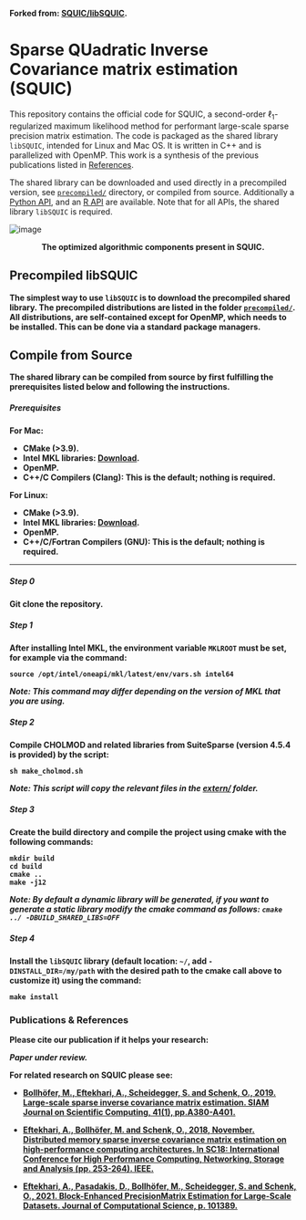 **Forked from: [SQUIC/libSQUIC](https://www.gitlab.ci.inf.usi.ch/SQUIC/libSQUIC).**

# Sparse QUadratic Inverse Covariance matrix estimation (SQUIC)
This repository contains the official code for SQUIC, a second-order $`\ell_1`$-regularized maximum likelihood method 
for performant large-scale sparse precision matrix estimation. The code is packaged as the shared library 
``libSQUIC``, intended for Linux and Mac OS. It is written in C++ and is parallelized with OpenMP. This 
work is a synthesis of the previous publications listed in [References](#References).

The shared library can be downloaded and used directly in a precompiled version, see [`precompiled/`](precompiled/) 
directory, or compiled from source. Additionally a [Python API](https://www.gitlab.ci.inf.usi.ch/SQUIC/SQUIC_Python), 
and an [R API](https://www.gitlab.ci.inf.usi.ch/SQUIC/SQUIC_R) are available. Note that for all APIs, the shared library ``libSQUIC`` is required.


![image](https://drive.google.com/uc?id=14ob4yMPKd6NMcCnxsRT2Otxulpksb0Ay)
<div align="center">
<b>The optimized algorithmic components present in SQUIC.<b>
</div>


## Precompiled libSQUIC
The simplest way to use ``libSQUIC`` is to download the precompiled shared library. The 
precompiled distributions are listed in the folder [`precompiled/`](precompiled/). All distributions, are 
self-contained except for OpenMP, which needs to be installed. This can be done via a standard package 
managers.

## Compile from Source
The shared library can be compiled from source by first fulfilling the prerequisites listed below and following the instructions. 

##### Prerequisites

For Mac:
- CMake (>3.9).
- Intel MKL libraries: [Download](https://software.intel.com/content/www/us/en/develop/tools/oneapi/base-toolkit/download.html?operatingsystem=mac&distributions=webdownload&options=online).
- OpenMP.
- C++/C Compilers (Clang): This is the default; nothing is required.

For Linux:
- CMake (>3.9). 
- Intel MKL libraries: [Download](https://software.intel.com/content/www/us/en/develop/tools/oneapi/base-toolkit/download.html?operatingsystem=linux&distributions=webdownload&options=online).
- OpenMP.
- C++/C/Fortran Compilers (GNU): This is the default; nothing is required.

***

##### Step 0
Git clone the repository.

##### Step 1
After installing Intel MKL, the environment variable ``MKLROOT`` must be set, for example via the command:
```angular2
source /opt/intel/oneapi/mkl/latest/env/vars.sh intel64
```
_Note: This command may differ depending on the version of MKL that you are using._

##### Step 2
Compile CHOLMOD and related libraries from SuiteSparse (version 4.5.4 is provided) by the script:
	
```angular2
sh make_cholmod.sh 
```
_Note: This script will copy the relevant files in the [extern/](extern/) folder._

##### Step 3
Create the build directory and compile the project using cmake with the following commands:  
```angular2
mkdir build
cd build
cmake ..
make -j12
```
_Note: By default a dynamic library will be generated, if you want to generate a static library modify the
cmake command as follows: ``cmake ../ -DBUILD_SHARED_LIBS=OFF``_

##### Step 4
Install the ``libSQUIC`` library (default location: ``~/``, add ``-DINSTALL_DIR=/my/path`` with the desired path to the cmake call above to customize it)
using the command:

```angular2
make install 
```

### Publications & References

Please cite our publication if it helps your research:

***Paper under review.***

For related research on SQUIC please see:

- [Bollhöfer, M., Eftekhari, A., Scheidegger, S. and Schenk, O., 2019. Large-scale sparse inverse covariance matrix estimation. SIAM Journal on Scientific Computing, 41(1), pp.A380-A401.](https://epubs.siam.org/doi/abs/10.1137/17M1147615)

- [Eftekhari, A., Bollhöfer, M. and Schenk, O., 2018, November. Distributed memory sparse inverse covariance matrix estimation on high-performance computing architectures. In SC18: International Conference for High Performance Computing, Networking, Storage and Analysis (pp. 253-264). IEEE.](https://dl.acm.org/doi/10.5555/3291656.3291683)

- [Eftekhari, A., Pasadakis, D., Bollhöfer, M., Scheidegger, S. and Schenk, O., 2021. Block-Enhanced PrecisionMatrix Estimation for Large-Scale Datasets. Journal of Computational Science, p. 101389.](https://www.sciencedirect.com/science/article/pii/S1877750321000776)
